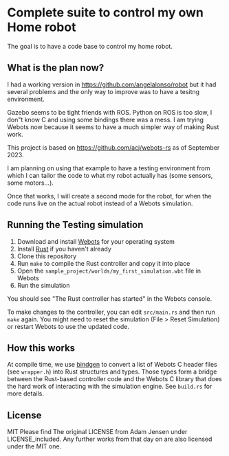 # Complete suite to control my own Home robot

The goal is to have a code base to control my home robot.

## What is the plan now?
I had a working version in https://github.com/angelalonso/robot but it had several problems and the only way to improve was to have a tesitng environment.

Gazebo seems to be tight friends with ROS. Python on ROS is too slow, I don"t know C and using some bindings there was a mess. 
I am trying Webots now because it seems to have a much simpler way of making Rust work.

This project is based on https://github.com/acj/webots-rs as of September 2023. 

I am planning on using that example to have a testing environment from which I can tailor the code to what my robot actually has (some sensors, some motors...).

Once that works, I will create a second mode for the robot, for when the code runs live on the actual robot instead of a Webots simulation.

## Running the Testing simulation

1. Download and install [Webots](https://cyberbotics.com) for your operating system
1. Install [Rust](https://www.rust-lang.org/learn/get-started) if you haven't already
1. Clone this repository
1. Run `make` to compile the Rust controller and copy it into place
1. Open the `sample_project/worlds/my_first_simulation.wbt` file in Webots
1. Run the simulation

You should see "The Rust controller has started" in the Webots console.

To make changes to the controller, you can edit `src/main.rs` and then run `make` again. You might need to reset the simulation (File > Reset Simulation) or restart Webots to use the updated code.

## How this works

At compile time, we use [bindgen](https://github.com/rust-lang/rust-bindgen) to convert a list of Webots C header files (see `wrapper.h`) into Rust structures and types. Those types form a bridge between the Rust-based controller code and the Webots C library that does the hard work of interacting with the simulation engine. See `build.rs` for more details.

## License

MIT
Please find The original LICENSE from Adam Jensen under LICENSE_included. Any further works from that day on are also licensed under the MIT one.
